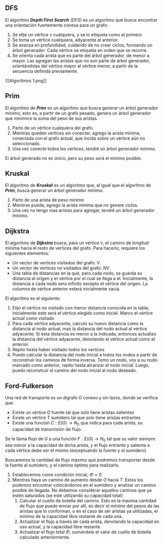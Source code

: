 ## DFS

El algoritmo ***Depth First Search*** *(DFS)* es un algoritmo que busca encontrar una orientación fuertemente conexa para un grafo:

1. Se elije un vértice $v$ cualquiera, y se lo etiqueta como el primero
2. Se toma un vértice cualquiera, adyacente al anterior.
3. Se avanza en profundidad, cuidando de no crear ciclos, formando un árbol generador. Cada vértice se etiqueta en orden que se recorre.
4. Se orienta cada arista que es parte del árbol generador, de menor a mayor. Las agregan las aristas que no son parte de árbol generador, orientándolas del vértice mayor al vértice menor, a partir de la secuencia definida previamente.

![[Algoritmos 1.png]]

## Prim

El algoritmo de ***Prim*** es un algoritmo que busca generar un árbol generador mínimo; esto es, a partir de un grafo pesado, genera un árbol generador que minimice la suma del peso de sus aristas.

1. Parto de un vértice cualquiera del grafo.
2. Mientras queden vertices sin conectar, agrego la arista minima, conectada con el grafo actual, que incida sobre un vértice aún no seleccionado.
3. Una vez conecte todos los vertices, tendré un árbol generador mínimo.

El árbol generado no es único, pero su peso será el mínimo posible.

## Kruskal

El algoritmo de ***Kruskal*** es un algoritmo que, al igual que el algoritmo de ***Prim***, busca generar un árbol generador mínimo.

1. Parto de una arista de peso mínimo
2. Mientras pueda, agrego la arista mínima que no genere ciclos.
3. Una vez no tengo mas aristas para agregar, tendré un árbol generador mínimo.

## Dijkstra

El algoritmo de ***Dijkstra*** busca, para un vértice $v$, el camino de longitud mínima hacia el resto de vertices del grafo. Para hacerlo, requiere los siguientes elementos:

- Un vector de vertices visitados del grafo: $V$.
- Un vector de vertices no visitados del grafo: $NV$.
- Una tabla de distancias en la que, para cada nodo, se guarda su distancia al origen y el vértice por el cual se llega a el. Inicialmente, la distancia a cada nodo sera infinito excepto el vértice del origen. La columna de vértice anterior estará inicialmente vacía.

El algoritmo es el siguiente:

1. Elijo el vértice no visitado con menor distancia conocida en la tabla, inicialmente este será el vértice elegido como inicial. Marco el vértice actual como visitado
2. Para cada vértice adyacente, calculo su nuevo distancia como la distancia al nodo actual, mas la distancia del nodo actual al vértice adyacente. Si esta distancia es menor a la indicada, entonces actualizo la distancia del vértice adyacente, denotando el vértice actual como el anterior.
3. Repito hasta haber visitado todos los vertices
4. Puedo calcular la distancia del nodo inicial a todos los nodos a partir de reconstruir los caminos de forma inversa. Tomo un nodo, voy a su nodo marcado como anterior, repito hasta alcanzar el nodo inicial. Luego, puedo reconstruir el camino del nodo inicial al nodo deseado.

## Ford-Fulkerson

Una red de transporte es un dígrafo $G$ conexo y sin lazos, donde se verifica que:

- Existe un vértice $O$ fuente tal que solo tiene aristas salientes
- Existe un vértice $T$ sumidero tal que solo tiene aristas entrantes
- Existe una función $C: E(G) \to N_0$ que indica para cada arista, su capacidad de transmisión de flujo.

Se le llama flujo de $G$ a una función $F: E(G) \to N_0$ tal que su valor siempre sea menor a la capacidad de dicha arista, y el flujo entrante y saliente a cada vértice debe ser el mismo (exceptuando la fuente y el sumidero)

Buscaremos la cantidad de flujo máximo que podremos transportar desde la fuente al sumidero, y el camino óptimo para realizarlo.

1. Establecemos como condición inicial, $\Phi = 0$
2. Mientras haya un camino de aumento desde $O$ hacia $T$. Estos los podemos encontrar colocándonos en el sumidero y analizar un camino posible de llegada. No debemos considerar aquellos caminos que ya estén saturados (se este utilizando su capacidad total)
	1. Calcular el cuello de botella del camino. Esto es la maxima cantidad de flujo que puedo enviar por allí, es decir el mínimo del pesos de las aristas que lo conforman, o en el caso de ser aristas ya utilizadas, el mínimo de la capacidad libre restante de cada una.
	2. Actualizar el flujo a través de cada arista, denotando la capacidad en uso actual, y la capacidad libre restante.
	3. Actualizar el flujo total $\Phi$, sumándole el valor de cuello de botella calculado anteriormente.

